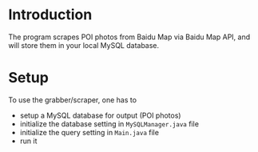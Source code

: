 # Introduction
The program scrapes POI photos from Baidu Map via Baidu Map API, and will store them in your local MySQL database.
# Setup
To use the grabber/scraper, one has to 
* setup a MySQL database for output (POI photos)
* initialize the database setting in `MySQLManager.java` file
* initialize the query setting in `Main.java` file
* run it
